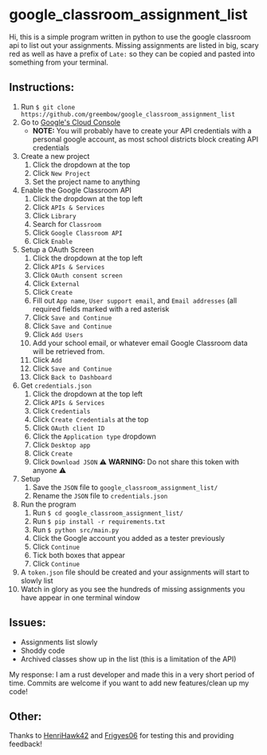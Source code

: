# google_classroom_assignment_list
Hi, this is a simple program written in python to use the google classroom api to list out your assignments. Missing assignments are listed in big, scary red as well as have a prefix of `Late:` so they can be copied and pasted into something from your terminal.

## Instructions:
1. Run `$ git clone https://github.com/greembow/google_classroom_assignment_list`
2. Go to [Google's Cloud Console](https://console.cloud.google.com/home)
   - **NOTE:** You will probably have to create your API credentials with a personal google account, as most school districts block creating API credentials
4. Create a new project
   1. Click the dropdown at the top
   2. Click `New Project`
   3. Set the project name to anything
4. Enable the Google Classroom API
   1. Click the dropdown at the top left
   2. Click `APIs & Services`
   3. Click `Library`
   4. Search for `Classroom`
   5. Click `Google Classroom API`
   6. Click `Enable`
5. Setup a OAuth Screen
   1. Click the dropdown at the top left
   2. Click `APIs & Services`
   3. Click `OAuth consent screen`
   4. Click `External`
   5. Click `Create`
   6. Fill out `App name`, `User support email`, and `Email addresses` (all required fields marked with a red asterisk
   7. Click `Save and Continue`
   8. Click `Save and Continue`
   9. Click `Add Users`
   10. Add your school email, or whatever email Google Classroom data will be retrieved from.
   11. Click `Add`
   12. Click `Save and Continue`
   13. Click `Back to Dashboard`
6. Get `credentials.json`
   1. Click the dropdown at the top left
   2. Click `APIs & Services`
   3. Click `Credentials`
   4. Click `Create Credentials` at the top
   5. Click `OAuth client ID`
   6. Click the `Application type` dropdown
   7. Click `Desktop app`
   8. Click `Create`
   9. Click `Download JSON` :warning: __WARNING:__ Do not share this token with anyone :warning:
7. Setup
   1. Save the `JSON` file to `google_classroom_assignment_list/`
   2. Rename the `JSON` file to `credentials.json`
8. Run the program
   1. Run `$ cd google_classroom_assignment_list/`
   2. Run `$ pip install -r requirements.txt`
   3. Run `$ python src/main.py`
   4. Click the Google account you added as a tester previously
   5. Click `Continue`
   6. Tick both boxes that appear
   7. Click `Continue`
9. A `token.json` file should be created and your assignments will start to slowly list
10. Watch in glory as you see the hundreds of missing assignments you have appear in one terminal window

## Issues:
- Assignments list slowly
- Shoddy code
- Archived classes show up in the list (this is a limitation of the API)

My response: I am a rust developer and made this in a very short period of time. Commits are welcome if you want to add new features/clean up my code!

## Other:
Thanks to [HenriHawk42](https://github.com/HenriHawk42) and [Frigyes06](https://github.com/Frigyes06) for testing this and providing feedback!
